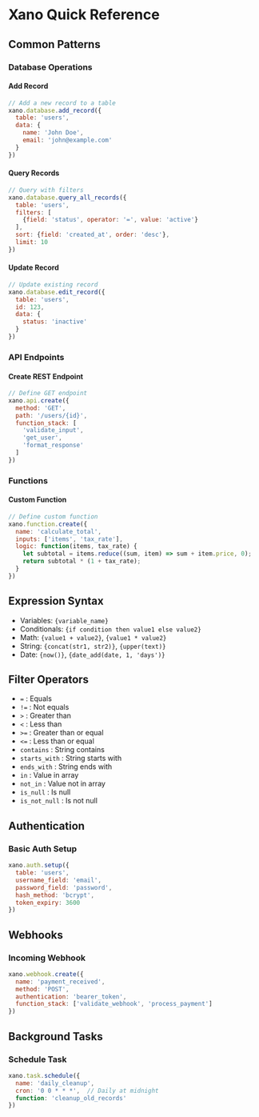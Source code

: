 # Xano Quick Reference

## Common Patterns

### Database Operations

#### Add Record
```javascript
// Add a new record to a table
xano.database.add_record({
  table: 'users',
  data: {
    name: 'John Doe',
    email: 'john@example.com'
  }
})
```

#### Query Records
```javascript
// Query with filters
xano.database.query_all_records({
  table: 'users',
  filters: [
    {field: 'status', operator: '=', value: 'active'}
  ],
  sort: {field: 'created_at', order: 'desc'},
  limit: 10
})
```

#### Update Record
```javascript
// Update existing record
xano.database.edit_record({
  table: 'users',
  id: 123,
  data: {
    status: 'inactive'
  }
})
```

### API Endpoints

#### Create REST Endpoint
```javascript
// Define GET endpoint
xano.api.create({
  method: 'GET',
  path: '/users/{id}',
  function_stack: [
    'validate_input',
    'get_user',
    'format_response'
  ]
})
```

### Functions

#### Custom Function
```javascript
// Define custom function
xano.function.create({
  name: 'calculate_total',
  inputs: ['items', 'tax_rate'],
  logic: function(items, tax_rate) {
    let subtotal = items.reduce((sum, item) => sum + item.price, 0);
    return subtotal * (1 + tax_rate);
  }
})
```

## Expression Syntax

- Variables: `{variable_name}`
- Conditionals: `{if condition then value1 else value2}`
- Math: `{value1 + value2}`, `{value1 * value2}`
- String: `{concat(str1, str2)}`, `{upper(text)}`
- Date: `{now()}`, `{date_add(date, 1, 'days')}`

## Filter Operators

- `=` : Equals
- `!=` : Not equals
- `>` : Greater than
- `<` : Less than
- `>=` : Greater than or equal
- `<=` : Less than or equal
- `contains` : String contains
- `starts_with` : String starts with
- `ends_with` : String ends with
- `in` : Value in array
- `not_in` : Value not in array
- `is_null` : Is null
- `is_not_null` : Is not null

## Authentication

### Basic Auth Setup
```javascript
xano.auth.setup({
  table: 'users',
  username_field: 'email',
  password_field: 'password',
  hash_method: 'bcrypt',
  token_expiry: 3600
})
```

## Webhooks

### Incoming Webhook
```javascript
xano.webhook.create({
  name: 'payment_received',
  method: 'POST',
  authentication: 'bearer_token',
  function_stack: ['validate_webhook', 'process_payment']
})
```

## Background Tasks

### Schedule Task
```javascript
xano.task.schedule({
  name: 'daily_cleanup',
  cron: '0 0 * * *',  // Daily at midnight
  function: 'cleanup_old_records'
})
```
